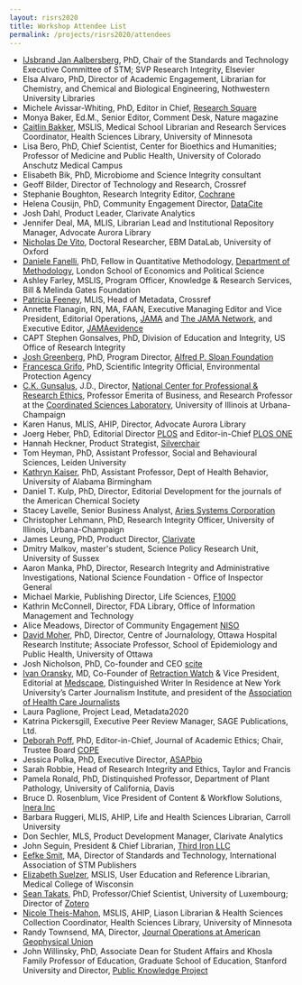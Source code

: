 ```yaml
---
layout: risrs2020
title: Workshop Attendee List
permalink: /projects/risrs2020/attendees
---
```

* [IJsbrand Jan Aalbersberg](https://www.stm-assoc.org/people/ijsbrand-jan-aalbersberg/), PhD, Chair of the Standards and Technology Executive Committee of STM; SVP Research Integrity, Elsevier
* Elsa Alvaro, PhD, Director of Academic Engagement, Librarian for Chemistry, and Chemical and Biological Engineering, Nothwestern University Libraries
* Michele Avissar-Whiting, PhD, Editor in Chief, [Research Square](https://www.researchsquare.com/)
* Monya Baker, Ed.M., Senior Editor, Comment Desk, Nature magazine
* [Caitlin Bakker](https://hsl.lib.umn.edu/about/staff/caitlin-bakker), MSLIS, Medical School Librarian and Research Services Coordinator, Health Sciences Library, University of Minnesota
* Lisa Bero, PhD, Chief Scientist, Center for Bioethics and Humanities; Professor of Medicine and Public Health, University of Colorado Anschutz Medical Campus
* Elisabeth Bik, PhD, Microbiome and Science Integrity consultant
* Geoff Bilder, Director of Technology and Research, Crossref
* Stephanie Boughton, Research Integrity Editor, [Cochrane](https://www.cochrane.org/)
* Helena Cousijn, PhD, Community Engagement Director, [DataCite](https://datacite.org/)
* Josh Dahl, Product Leader, Clarivate Analytics
* Jennifer Deal, MA, MLIS, Librarian Lead and Institutional Repository Manager, Advocate Aurora Library
* [Nicholas De Vito](https://www.phc.ox.ac.uk/team/nicholas-devito), Doctoral Researcher, EBM DataLab, University of Oxford
* [Daniele Fanelli](http://danielefanelli.com), PhD, Fellow in Quantitative Methodology, [Department of Methodology](https://www.lse.ac.uk/methodology/), London School of Economics and Political Science
* Ashley Farley, MSLIS, Program Officer, Knowledge & Research Services, Bill & Melinda Gates Foundation
* [Patricia Feeney](https://www.crossref.org/people/patricia-feeney/), MLIS, Head of Metadata, Crossref 
* Annette Flanagin, RN, MA, FAAN, Executive Managing Editor and Vice President, Editorial Operations, [JAMA](https://jamanetwork.com/journals/jama) and [The JAMA Network](https://jamanetwork.com), and Executive Editor, [JAMAevidence](https://jamaevidence.mhmedical.com)
* CAPT Stephen Gonsalves, PhD, Division of Education and Integrity, US Office of Research Integrity 
* [Josh Greenberg](https://sloan.org/about/staff/joshua-m-greenberg), PhD, Program Director, [Alfred P. Sloan Foundation](https://sloan.org)
* [Francesca Grifo](https://www.epa.gov/careers/profiles-women-epa-francesca-grifo), PhD, Scientific Integrity Official, Environmental Protection Agency
* [C.K. Gunsalus](https://ethicscenter.csl.illinois.edu/people/c-k-gunsalus/), J.D., Director, [National Center for Professional & Research Ethics](https://ethicscenter.csl.illinois.edu), Professor Emerita of Business, and Research Professor at the [Coordinated Sciences Laboratory](http://csl.illinois.edu), University of Illinois at Urbana-Champaign
* Karen Hanus, MLIS, AHIP, Director, Advocate Aurora Library
* Joerg Heber, PhD, Editorial Director [PLOS](https://plos.org/) and Editor-in-Chief [PLOS ONE](https://journals.plos.org/plosone/)
* Hannah Heckner, Product Strategist, [Silverchair](https://www.silverchair.com/)
* Tom Heyman, PhD, Assistant Professor, Social and Behavioural Sciences, Leiden University
* [Kathryn Kaiser](https://scholars.uab.edu/display/kakaiser), PhD, Assistant Professor, Dept of Health Behavior, University of Alabama Birmingham
* Daniel T. Kulp, PhD, Director, Editorial Development for the journals of the American Chemical Society
* Stacey Lavelle, Senior Business Analyst, [Aries Systems Corporation](https://www.ariessys.com/)
* Christopher Lehmann, PhD, Research Integrity Officer, University of Illinois, Urbana-Champaign
* James Leung, PhD, Product Director, [Clarivate](https://clarivate.com/)
* Dmitry Malkov, master's student, Science Policy Research Unit, University of Sussex
* Aaron Manka, PhD, Director, Research Integrity and Administrative Investigations, National Science Foundation - Office of Inspector General
* Michael Markie, Publishing Director, Life Sciences, [F1000](http://f1000.com/)
* Kathrin McConnell, Director, FDA Library, Office of Information Management and Technology
* Alice Meadows, Director of Community Engagement [NISO](https://www.niso.org/)
* [David Moher](http://www.ohri.ca/profile/dmoher), PhD, Director, Centre of Journalology, Ottawa Hospital Research Institute; Associate Professor, School of Epidemiology and Public Health, University of Ottawa
* Josh Nicholson, PhD, Co-founder and CEO [scite](https://scite.ai/)
* [Ivan Oransky](https://retractionwatch.com/meet-the-retraction-watch-staff/about/), MD, Co-Founder of [Retraction Watch](https://retractionwatch.com) & Vice President, Editorial at [Medscape](https://www.medscape.com), Distinguished Writer In Residence at New York University’s Carter Journalism Institute, and president of the [Association of Health Care Journalists](https://healthjournalism.org)
* Laura Paglione, Project Lead, Metadata2020
* Katrina Pickersgill, Executive Peer Review Manager, SAGE Publications, Ltd.
* [Deborah Poff](https://publicationethics.org/about/council/deborah-poff-0), PhD, Editor-in-Chief, Journal of Academic Ethics; Chair, Trustee Board [COPE](https://publicationethics.org/)
* Jessica Polka, PhD, Executive Director, [ASAPbio](https://asapbio.org/)
* Sarah Robbie, Head of Research Integrity and Ethics, Taylor and Francis
* Pamela Ronald, PhD, Distinquished Professor, Department of Plant Pathology, University of California, Davis
* Bruce D. Rosenblum, Vice President of Content & Workflow Solutions, [Inera Inc](https://www.inera.com/team/) 
* Barbara Ruggeri, MLIS, AHIP, Life and Health Sciences Librarian, Carroll University
* Don Sechler, MLS, Product Development Manager, Clarivate Analytics
* John Seguin, President & Chief Librarian, [Third Iron LLC](https://thirdiron.com/)
* [Eefke Smit](https://www.stm-assoc.org/people/eefke-smit/), MA, Director of Standards and Technology, International Association of STM Publishers
* [Elizabeth Suelzer](https://www.mcw.edu/departments/libraries/faculty/elizabeth-suelzer), MSLIS, User Education and Reference Librarian, Medical College of Wisconsin
* [Sean Takats](https://www.c2dh.uni.lu/people/sean-takats), PhD, Professor/Chief Scientist, University of Luxembourg; Director of [Zotero](https://www.zotero.org/)
* [Nicole Theis-Mahon](https://www.lib.umn.edu/about/staff/nicole-theis-mahon), MSLIS, AHIP, Liason Librarian & Health Sciences Collection Coordinator, Health Sciences Library, University of Minnesota
* Randy Townsend, MA, Director, [Journal Operations at American Geophysical Union](https://www.agu.org/Publish-with-AGU/Publish) 
* John Willinsky, PhD, Associate Dean for Student Affairs and Khosla Family Professor of Education, Graduate School of Education, Stanford University and Director, [Public Knowledge Project](https://pkp.sfu.ca/)

